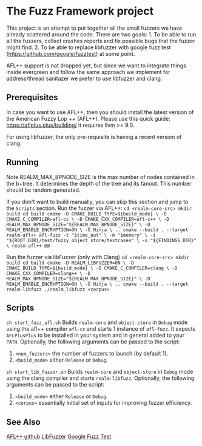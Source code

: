 # The Fuzz Framework project

This project is an attempt to put together all the small fuzzers we have already scattered around the code.
There are two goals:
    1. To be able to run all the fuzzers, collect crashes reports and fix possible bugs that the fuzzer might find.
    2. To be able to replace libfuzzer with google fuzz test (https://github.com/google/fuzztest) at some point.

AFL++ support is not dropped yet, but since we want to integrate things inside evergreen and follow the same approach we implement for address/thread sanitazer we prefer to use libfuzzer and clang.
## Prerequisites

In case you want to use AFL++, then you should install the latest version of the American Fuzzy Lop ++ (AFL++).
Please use this quick guide: https://aflplus.plus/building/ it requires llvm >= 9.0.

For using libfuzzer, the only pre-requisite is having a recent version of clang.
## Running
Note REALM_MAX_BPNODE_SIZE is the max number of nodes contained in the b+tree. It determines the depth of the tree and its fanout. 
This number should be random generated.

If you don't want to build manually, you can skip this section and jump to the `Scripts` section.
Run the fuzzer via AFL++:
`
cd <realm-core-src>
mkdir build
cd build
cmake -D CMAKE_BUILD_TYPE=${build_mode} \
      -D CMAKE_C_COMPILER=afl-cc \
      -D CMAKE_CXX_COMPILER=afl-c++ \
      -D REALM_MAX_BPNODE_SIZE="${REALM_MAX_BPNODE_SIZE}" \
      -D REALM_ENABLE_ENCRYPTION=ON \
      -G Ninja \
      ..
cmake --build . --target realm-afl++
 afl-fuzz -t "$time_out" \
        -m "$memory" \
        -i "${ROOT_DIR}/test/fuzzy_object_store/testcases" \
        -o "${FINDINGS_DIR}" \
        realm-afl++ @@
`

Run the fuzzer via libFuzzer (only with Clang)
`
cd <realm-core-src>
mkdir build
cd build
cmake -D REALM_LIBFUZZER=ON \
      -D CMAKE_BUILD_TYPE=${build_mode} \
      -D CMAKE_C_COMPILER=clang \
      -D CMAKE_CXX_COMPILER=clang++ \
      -D REALM_MAX_BPNODE_SIZE="${REALM_MAX_BPNODE_SIZE}" \
      -D REALM_ENABLE_ENCRYPTION=ON \
      -G Ninja \
      ..
cmake --build . --target realm-libfuzz
./realm_libfuzz <corpus>
`

## Scripts

`sh start_fuzz_afl.sh`
Builds `realm-core` and `object-store` in `Debug` mode using the afl++ compiler `afl-cc` and starts 1 instance of `afl-fuzz`.
It expects `AFLPlusPlus` to be installed in your system and in general added to your `PATH`. 
Optionally, the following arguments can be passed to the script:
1) `<num_fuzzers>` the number of fuzzers to launch (by default 1).
2) `<build_mode>` either `Release` or `Debug`.

`sh start_lib_fuzzer.sh`
Builds `realm-core` and `object-store` in `Debug` mode using the clang compiler and starts `realm-libfuzz`.
Optionally, the following arguments can be passed to the script:
1) `<build_mode>` either `Release` or `Debug`. 
2) `<corpus>` essentially  initial set of inputs for improving fuzzer efficiency.

## See Also

[AFL++ github](https://github.com/AFLplusplus/AFLplusplus)
[LibFuzzer](https://github.com/google/fuzzing/blob/master/tutorial/libFuzzerTutorial.md)
[Google Fuzz Test](https://github.com/google/fuzztest)
